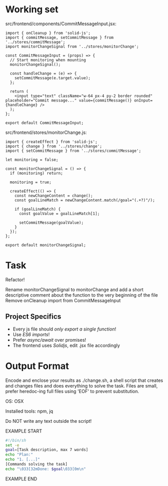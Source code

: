 # Working set

src/frontend/components/CommitMessageInput.jsx:
```
import { onCleanup } from 'solid-js';
import { commitMessage, setCommitMessage } from '../stores/commitMessage';
import monitorChangeSignal from '../stores/monitorChange';

const CommitMessageInput = (props) => {
  // Start monitoring when mounting
  monitorChangeSignal();

  const handleChange = (e) => {
    setCommitMessage(e.target.value);
  };

  return (
    <input type="text" className="w-64 px-4 py-2 border rounded" placeholder="Commit message..." value={commitMessage()} onInput={handleChange} />
  );
};

export default CommitMessageInput;

```

src/frontend/stores/monitorChange.js:
```
import { createEffect } from 'solid-js';
import { change } from '../stores/change';
import { setCommitMessage } from '../stores/commitMessage';

let monitoring = false;

const monitorChangeSignal = () => {
  if (monitoring) return;

  monitoring = true;

  createEffect(() => {
    const newChangeContent = change();
    const goalLineMatch = newChangeContent.match(/goal="(.+?)"/);
    
    if (goalLineMatch) {
      const goalValue = goalLineMatch[1];
      
      setCommitMessage(goalValue);
    }
  });
};

export default monitorChangeSignal;

```


# Task

Refactor!

Rename monitorChangeSignal to monitorChange and add a short descriptive comment about the function to the very beginning of the file Remove onCleanup import from CommitMessageInput



## Project Specifics

- Every js file should *only export a single function*!
- Use *ES6 imports*!
- Prefer *async/await* over promises!
- The frontend uses *Solidjs*, edit .jsx file accordingly


# Output Format

Encode and enclose your results as ./change.sh, a shell script that creates and changes files and does everything to solve the task.
Files are small, prefer heredoc-ing full files using 'EOF' to prevent substitution.

OS: OSX

Installed tools: npm, jq


Do NOT write any text outside the script!

EXAMPLE START

```sh
#!/bin/sh
set -e
goal=[Task description, max 7 words]
echo "Plan:"
echo "1. [...]"
[Commands solving the task]
echo "\033[32mDone: $goal\033[0m\n"
```

EXAMPLE END

